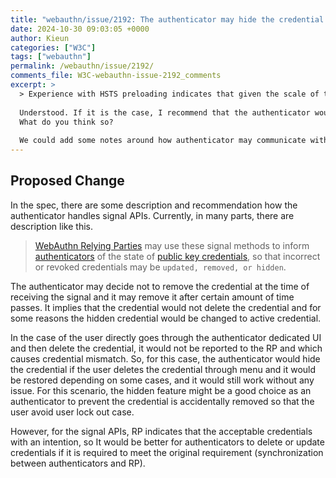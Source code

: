 ```yaml
---
title: "webauthn/issue/2192: The authenticator may hide the credential even if the RP signals unknown credentials"
date: 2024-10-30 09:03:05 +0000
author: Kieun
categories: ["W3C"]
tags: ["webauthn"]
permalink: /webauthn/issue/2192/
comments_file: W3C-webauthn-issue-2192_comments
excerpt: >
  > Experience with HSTS preloading indicates that given the scale of the web, sharp APIs must have some way to undo damage from improper use. Many tears have been shed for a misplaced API call. Someone (probably, lots of people) may hold the API wrong and clear user passkeys.    Understood. If it is the case, I recommend that the authenticator would notify the user that the recovered credential may not work when the user tries to restore the hidden credentials from the authenticator.   What do you think so?    We could add some notes around how authenticator may communicate with users when restoring the credential.
---
```

## Proposed Change

In the spec, there are some description and recommendation how the authenticator handles signal APIs.
Currently, in many parts, there are description like this.

> [WebAuthn Relying Parties](https://w3c.github.io/webauthn/#webauthn-relying-party) may use these signal methods to inform [authenticators](https://w3c.github.io/webauthn/#authenticator) of the state of [public key credentials](https://w3c.github.io/webauthn/#public-key-credential), so that incorrect or revoked credentials may be `updated, removed, or hidden`.

The authenticator may decide not to remove the credential at the time of receiving the signal and it may remove it after certain amount of time passes. It implies that the credential would not delete the credential and for some reasons the hidden credential would be changed to active credential.

In the case of the user directly goes through the authenticator dedicated UI and then delete the credential, it would not be reported to the RP and which causes credential mismatch. So, for this case, the authenticator would hide the credential if the user deletes the credential through menu and it would be restored depending on some cases, and it would still work without any issue.
For this scenario, the hidden feature might be a good choice as an authenticator to prevent the credential is accidentally removed so that the user avoid user lock out case.

However, for the signal APIs, RP indicates that the acceptable credentials with an intention, so It would be better for authenticators to delete or update credentials if it is required to meet the original requirement (synchronization between authenticators and RP).

